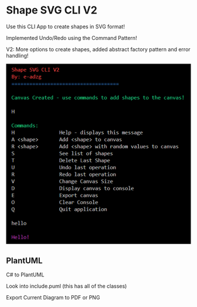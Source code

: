 # Shape SVG CLI V2

Use this CLI App to create shapes in SVG format!

Implemented Undo/Redo using the Command Pattern!

V2: More options to create shapes, added abstract factory pattern and error handling!

[![Alt text](READMEPIC.png)](https://www.youtube.com/watch?v=90QqkQNzMFk&ab_channel=TheJazzHopCaf%C3%A9)

## PlantUML

C# to PlantUML

Look into include.puml (this has all of the classes)

Export Current Diagram to PDF or PNG
